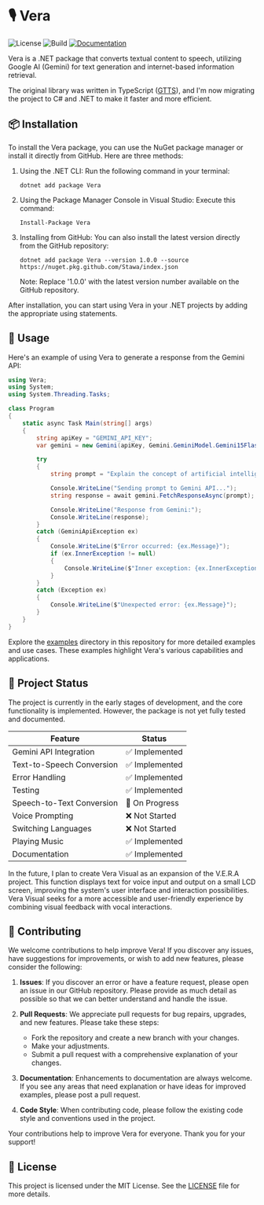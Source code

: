 # 🎙️ Vera

![License](https://img.shields.io/github/license/Stawa/Vera?style=flat-square)
![Build](https://img.shields.io/github/actions/workflow/status/Stawa/Vera/dotnet.yml?style=flat-square)
[![Documentation](https://img.shields.io/badge/documentation-available-green?style=flat-square)](https://stawa.github.io/Vera/index.html)

Vera is a .NET package that converts textual content to speech, utilizing Google AI (Gemini) for text generation and internet-based information retrieval.

The original library was written in TypeScript ([GTTS](https://github.com/Stawa/GTTS)), and I'm now migrating the project to C# and .NET to make it faster and more efficient.

## 📦 Installation

To install the Vera package, you can use the NuGet package manager or install it directly from GitHub. Here are three methods:

1. Using the .NET CLI:
   Run the following command in your terminal:

   ```
   dotnet add package Vera
   ```

2. Using the Package Manager Console in Visual Studio:
   Execute this command:

   ```
   Install-Package Vera
   ```

3. Installing from GitHub:
   You can also install the latest version directly from the GitHub repository:

   ```
   dotnet add package Vera --version 1.0.0 --source https://nuget.pkg.github.com/Stawa/index.json
   ```

   Note: Replace '1.0.0' with the latest version number available on the GitHub repository.

After installation, you can start using Vera in your .NET projects by adding the appropriate using statements.

## 🚀 Usage

Here's an example of using Vera to generate a response from the Gemini API:

```csharp
using Vera;
using System;
using System.Threading.Tasks;

class Program
{
    static async Task Main(string[] args)
    {
        string apiKey = "GEMINI_API_KEY";
        var gemini = new Gemini(apiKey, Gemini.GeminiModel.Gemini15FlashLatest);

        try
        {
            string prompt = "Explain the concept of artificial intelligence in simple terms.";

            Console.WriteLine("Sending prompt to Gemini API...");
            string response = await gemini.FetchResponseAsync(prompt);

            Console.WriteLine("Response from Gemini:");
            Console.WriteLine(response);
        }
        catch (GeminiApiException ex)
        {
            Console.WriteLine($"Error occurred: {ex.Message}");
            if (ex.InnerException != null)
            {
                Console.WriteLine($"Inner exception: {ex.InnerException.Message}");
            }
        }
        catch (Exception ex)
        {
            Console.WriteLine($"Unexpected error: {ex.Message}");
        }
    }
}
```

Explore the [examples](./examples) directory in this repository for more detailed examples and use cases. These examples highlight Vera's various capabilities and applications.

## 🚧 Project Status

The project is currently in the early stages of development, and the core functionality is implemented. However, the package is not yet fully tested and documented.

| Feature                   | Status         |
| ------------------------- | -------------- |
| Gemini API Integration    | ✅ Implemented |
| Text-to-Speech Conversion | ✅ Implemented |
| Error Handling            | ✅ Implemented |
| Testing                   | ✅ Implemented |
| Speech-to-Text Conversion | 🚧 On Progress |
| Voice Prompting           | ❌ Not Started |
| Switching Languages       | ❌ Not Started |
| Playing Music             | ✅ Implemented |
| Documentation             | ✅ Implemented |

In the future, I plan to create Vera Visual as an expansion of the V.E.R.A project. This function displays text for voice input and output on a small LCD screen, improving the system's user interface and interaction possibilities. Vera Visual seeks for a more accessible and user-friendly experience by combining visual feedback with vocal interactions.

## 🤝 Contributing

We welcome contributions to help improve Vera! If you discover any issues, have suggestions for improvements, or wish to add new features, please consider the following:

1. **Issues**: If you discover an error or have a feature request, please open an issue in our GitHub repository. Please provide as much detail as possible so that we can better understand and handle the issue.

2. **Pull Requests**: We appreciate pull requests for bug repairs, upgrades, and new features. Please take these steps:

   - Fork the repository and create a new branch with your changes.
   - Make your adjustments.
   - Submit a pull request with a comprehensive explanation of your changes.

3. **Documentation**: Enhancements to documentation are always welcome. If you see any areas that need explanation or have ideas for improved examples, please post a pull request.

4. **Code Style**: When contributing code, please follow the existing code style and conventions used in the project.

Your contributions help to improve Vera for everyone. Thank you for your support!

## 📜 License

This project is licensed under the MIT License. See the [LICENSE](./LICENSE) file for more details.
